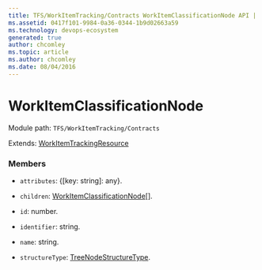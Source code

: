 ```yaml
---
title: TFS/WorkItemTracking/Contracts WorkItemClassificationNode API | Extensions for Azure DevOps Services
ms.assetid: 0417f101-9984-0a36-0344-1b9d02663a59
ms.technology: devops-ecosystem
generated: true
author: chcomley
ms.topic: article
ms.author: chcomley
ms.date: 08/04/2016
---
```


# WorkItemClassificationNode

Module path: `TFS/WorkItemTracking/Contracts`

Extends: [WorkItemTrackingResource](../../../TFS/WorkItemTracking/Contracts/WorkItemTrackingResource.md)

### Members

* `attributes`: {[key: string]: any}.

* `children`: [WorkItemClassificationNode](../../../TFS/WorkItemTracking/Contracts/WorkItemClassificationNode.md)[].

* `id`: number.

* `identifier`: string.

* `name`: string.

* `structureType`: [TreeNodeStructureType](../../../TFS/WorkItemTracking/Contracts/TreeNodeStructureType.md).
